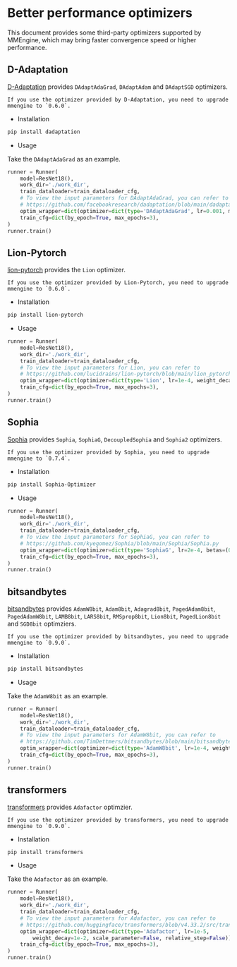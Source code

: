 # Better performance optimizers

This document provides some third-party optimizers supported by MMEngine, which may bring faster convergence speed or higher performance.

## D-Adaptation

[D-Adaptation](https://github.com/facebookresearch/dadaptation) provides `DAdaptAdaGrad`, `DAdaptAdam` and `DAdaptSGD` optimizers.

```{note}
If you use the optimizer provided by D-Adaptation, you need to upgrade mmengine to `0.6.0`.
```

- Installation

```bash
pip install dadaptation
```

- Usage

Take the `DAdaptAdaGrad` as an example.

```python
runner = Runner(
    model=ResNet18(),
    work_dir='./work_dir',
    train_dataloader=train_dataloader_cfg,
    # To view the input parameters for DAdaptAdaGrad, you can refer to
    # https://github.com/facebookresearch/dadaptation/blob/main/dadaptation/dadapt_adagrad.py
    optim_wrapper=dict(optimizer=dict(type='DAdaptAdaGrad', lr=0.001, momentum=0.9)),
    train_cfg=dict(by_epoch=True, max_epochs=3),
)
runner.train()
```

## Lion-Pytorch

[lion-pytorch](https://github.com/lucidrains/lion-pytorch) provides the `Lion` optimizer.

```{note}
If you use the optimizer provided by Lion-Pytorch, you need to upgrade mmengine to `0.6.0`.
```

- Installation

```bash
pip install lion-pytorch
```

- Usage

```python
runner = Runner(
    model=ResNet18(),
    work_dir='./work_dir',
    train_dataloader=train_dataloader_cfg,
    # To view the input parameters for Lion, you can refer to
    # https://github.com/lucidrains/lion-pytorch/blob/main/lion_pytorch/lion_pytorch.py
    optim_wrapper=dict(optimizer=dict(type='Lion', lr=1e-4, weight_decay=1e-2)),
    train_cfg=dict(by_epoch=True, max_epochs=3),
)
runner.train()
```

## Sophia

[Sophia](https://github.com/kyegomez/Sophia) provides `Sophia`, `SophiaG`, `DecoupledSophia` and `Sophia2` optimizers.

```{note}
If you use the optimizer provided by Sophia, you need to upgrade mmengine to `0.7.4`.
```

- Installation

```bash
pip install Sophia-Optimizer
```

- Usage

```python
runner = Runner(
    model=ResNet18(),
    work_dir='./work_dir',
    train_dataloader=train_dataloader_cfg,
    # To view the input parameters for SophiaG, you can refer to
    # https://github.com/kyegomez/Sophia/blob/main/Sophia/Sophia.py
    optim_wrapper=dict(optimizer=dict(type='SophiaG', lr=2e-4, betas=(0.965, 0.99), rho = 0.01, weight_decay=1e-1)),
    train_cfg=dict(by_epoch=True, max_epochs=3),
)
runner.train()
```

## bitsandbytes

[bitsandbytes](https://github.com/TimDettmers/bitsandbytes) provides `AdamW8bit`, `Adam8bit`, `Adagrad8bit`, `PagedAdam8bit`, `PagedAdamW8bit`, `LAMB8bit`, `LARS8bit`, `RMSprop8bit`, `Lion8bit`, `PagedLion8bit` and `SGD8bit` optimziers.

```{note}
If you use the optimizer provided by bitsandbytes, you need to upgrade mmengine to `0.9.0`.
```

- Installation

```bash
pip install bitsandbytes
```

- Usage

Take the `AdamW8bit` as an example.

```python
runner = Runner(
    model=ResNet18(),
    work_dir='./work_dir',
    train_dataloader=train_dataloader_cfg,
    # To view the input parameters for AdamW8bit, you can refer to
    # https://github.com/TimDettmers/bitsandbytes/blob/main/bitsandbytes/optim/adamw.py
    optim_wrapper=dict(optimizer=dict(type='AdamW8bit', lr=1e-4, weight_decay=1e-2)),
    train_cfg=dict(by_epoch=True, max_epochs=3),
)
runner.train()
```

## transformers

[transformers](https://github.com/huggingface/transformers) provides `Adafactor` optimzier.

```{note}
If you use the optimizer provided by transformers, you need to upgrade mmengine to `0.9.0`.
```

- Installation

```bash
pip install transformers
```

- Usage

Take the `Adafactor` as an example.

```python
runner = Runner(
    model=ResNet18(),
    work_dir='./work_dir',
    train_dataloader=train_dataloader_cfg,
    # To view the input parameters for Adafactor, you can refer to
    # https://github.com/huggingface/transformers/blob/v4.33.2/src/transformers/optimization.py#L492
    optim_wrapper=dict(optimizer=dict(type='Adafactor', lr=1e-5,
        weight_decay=1e-2, scale_parameter=False, relative_step=False)),
    train_cfg=dict(by_epoch=True, max_epochs=3),
)
runner.train()
```
